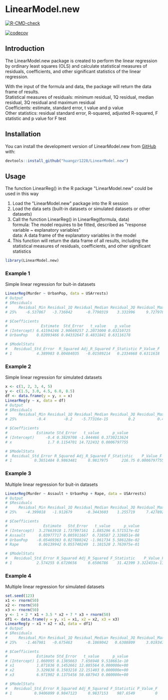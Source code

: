# LinearModel.new
<!-- badges: start -->
  [![R-CMD-check](https://github.com/huangzr1228/biostat625-hw3/actions/workflows/R-CMD-check.yaml/badge.svg)](https://github.com/huangzr1228/biostat625-hw3/actions/workflows/R-CMD-check.yaml)
  <!-- badges: end -->
  
<!-- badges: start -->
[![codecov](https://codecov.io/gh/huangzr1228/biostat625-hw3/branch/main/graph/badge.svg)](https://codecov.io/gh/huangzr1228/biostat625-hw3)
<!-- badges: end -->

## Introduction
The LinearModel.new package is created to perform the linear regression by ordinary least squares (OLS) and calculate statistical measures of residuals, coefficients, and other significant statistics of the linear regression. 

With the input of the formula and data, the package will return the data frame of results.<br>
Statistical measures of residuals: minimum residual, 1Q residual, median residual, 3Q residual and maximum residual  
Coefficients: estimate, standard error, t value and p value  
Other statistics: residual standard error, R-squared, adjusted R-squared, F statistic and p value for F test


## Installation
You can install the development version of LinearModel.new from [GitHub](https://github.com/huangzr1228/biostat625-hw3) with:
```r
devtools::install_github("huangzr1228/LinearModel.new")
```
## Usage
The function LinearReg() in the R package "LinearModel.new" could be used in this way
1. Load the ”LinearModel.new" package into the R session
2. Load the data sets (built-in datasets or simulated datasets or other datasets)
3. Call the function LinearReg() in LinearReg(formula, data)  
formula: The model requires to be fitted, described as "response variable ~ explanatory variables"  
data: A data frame of the explanatory variables in the model
4. This function will return the data frame of all results, including the statistical measures of residuals, coefficients, and other significant statistics

```r
library(LinearModel.new)
```

### Example 1
Simple linear regression for buit-in datasets
```r
LinearReg(Murder ~ UrbanPop, data = USArrests)
# Output
# $Residuals
#     Residual_Min Residual_1Q Residual_Median Residual_3Q Residual_Max
# 25%    -6.537067   -3.736042      -0.7790319    3.331996     9.727978

# $Coefficients
#               Estimate  Std_Error   t_value    p_value
# (Intercept) 6.41594246 2.90669257 2.2073000 0.03210725
# UrbanPop    0.02093466 0.04332647 0.4831841 0.63116178

# $ModelStats
#   Residual_Std_Error  R_Squared Adj_R_Squared F_Statistic P_Value_F
# 1           4.389983 0.00484035   -0.01589214   0.2334668 0.6311618
```

### Example 2
Simple linear regression for simulated datasets
```r
x <- c(1, 2, 3, 4, 5)
y <- c(1.5, 3.0, 4.5, 6.0, 8.5)
df <- data.frame(y = y, x = x)
LinearReg(y ~ x, data = df)
# Output
# $Residuals
#     Residual_Min Residual_1Q Residual_Median Residual_3Q Residual_Max
# 25%         -0.4        -0.2    -5.77316e-15         0.2          0.4

# $Coefficients
#             Estimate Std_Error   t_value      p_value
# (Intercept)     -0.4 0.3829708 -1.044466 0.3730213624
# x                1.7 0.1154701 14.722432 0.0006797755

# $ModelStats
#  Residual_Std_Error R_Squared Adj_R_Squared F_Statistic    P_Value_F
# 1          0.3651484 0.9863481     0.9817975      216.75 0.0006797755
```

### Example 3
Multiple linear regression for buit-in datasets
```r
LinearReg(Murder ~ Assault + UrbanPop + Rape, data = USArrests)
# Output
# $Residuals
#     Residual_Min Residual_1Q Residual_Median Residual_3Q Residual_Max
# 25%    -4.399018   -1.912679      -0.3443603    1.255719     7.427892

# $Coefficients
#                Estimate   Std_Error   t_value      p_value
# (Intercept)  3.27663918 1.737997161  1.885296 6.571517e-02
# Assault      0.03977717 0.005911667  6.728587 2.328851e-08
# UrbanPop    -0.05469363 0.027880242 -1.961734 5.586128e-02
# Rape         0.06139942 0.055740249  1.101528 2.763975e-01

# $ModelStats
#   Residual_Std_Error R_Squared Adj_R_Squared F_Statistic    P_Value_F
# 1           2.574255 0.6720656     0.6506786    31.42399 3.322431e-11
```

### Example 4
Multiple linear regression for simulated datasets
```r
set.seed(123)
x1 <- rnorm(50)
x2 <- rnorm(50)
x3 <- rnorm(50)
y <- 1 + 2 * x1 + 3.5 * x2 + 7 * x3 + rnorm(50)
df1 <- data.frame(y = y, x1 = x1, x2 = x2, x3 = x3)
LinearReg(y ~ x1 + x2 + x3, data = df1)
# Output
# $Residuals
#     Residual_Min Residual_1Q Residual_Median Residual_3Q Residual_Max
# 25%    -1.467981   -0.675463      -0.1069042   0.6308809     3.019347

# $Coefficients
#             Estimate Std_Error   t_value      p_value
# (Intercept) 1.060995 0.1385663  7.656948 9.518661e-10
# x1          1.871836 0.1452661 12.885564 0.000000e+00
# x2          3.329838 0.1503218 22.151403 0.000000e+00
# x3          6.971902 0.1375456 50.687943 0.000000e+00

# $ModelStats
#   Residual_Std_Error R_Squared Adj_R_Squared F_Statistic P_Value_F
# 1          0.9406099 0.9847123     0.9837153    987.6549         0
```
